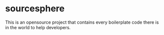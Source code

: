 # sourcesphere
This is an opensource project that contains every boilerplate code there is in the world to help developers.

